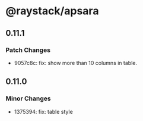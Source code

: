 # @raystack/apsara

## 0.11.1

### Patch Changes

- 9057c8c: fix: show more than 10 columns in table.

## 0.11.0

### Minor Changes

- 1375394: fix: table style
